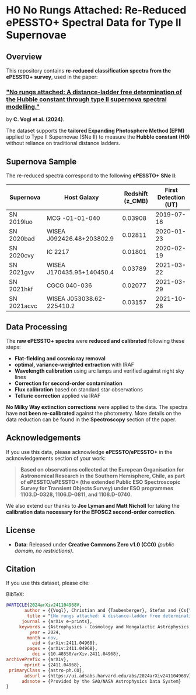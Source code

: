 # **H0 No Rungs Attached: Re-Reduced ePESSTO+ Spectral Data for Type II Supernovae**  

## **Overview**  
This repository contains **re-reduced classification spectra from the ePESSTO+ survey**, used in the paper:  

### **["No rungs attached: A distance-ladder free determination of the Hubble constant through type II supernova spectral modelling."](https://ui.adsabs.harvard.edu/abs/2024arXiv241104968V/abstract)**
by **C. Vogl et al. (2024)**.  

The dataset supports the **tailored Expanding Photosphere Method (EPM)** applied to Type II Supernovae (SNe II) to measure the **Hubble constant (H0)** without reliance on traditional distance ladders.  

## **Supernova Sample**  
The re-reduced spectra correspond to the following **ePESSTO+ SNe II**:  

| **Supernova** | **Host Galaxy** | **Redshift (z_CMB)** | **First Detection (UT)** |
|--------------|---------------|-------------------|------------------|
| SN 2019luo  | MCG -01-01-040 | 0.03908          | 2019-07-16      |
| SN 2020bad  | WISEA J092426.48+203802.9 | 0.02811 | 2020-01-23 |
| SN 2020cvy  | IC 2217        | 0.01801          | 2020-02-19      |
| SN 2021gvv  | WISEA J170435.95+140450.4 | 0.03789 | 2021-03-22 |
| SN 2021hkf  | CGCG 040-036   | 0.02077          | 2021-03-29      |
| SN 2021acvc | WISEA J053038.62-225410.2 | 0.03157 | 2021-10-28 |

## **Data Processing**  
The **raw ePESSTO+ spectra** were **reduced and calibrated** following these steps:  
- **Flat-fielding and cosmic ray removal**
- **optimal, variance-weighted extraction** with IRAF
- **Wavelength calibration** using arc lamps and verified against night sky lines  
- **Correction for second-order contamination**  
- **Flux calibration** based on standard star observations  
- **Telluric correction** applied via IRAF  

**No Milky Way extinction corrections** were applied to the data.
The spectra have **not been re-calibrated** against the photometry.
More details on the data reduction can be found in the **Spectroscopy** section of the paper.

## **Acknowledgements**  
If you use this data, please acknowledge **ePESSTO/ePESSTO+** in the acknowledgements section of your work:  

> **Based on observations collected at the European Organisation for Astronomical Research in the Southern Hemisphere, Chile, as part of ePESSTO/ePESSTO+ (the extended Public ESO Spectroscopic Survey for Transient Objects Survey) under ESO programmes 1103.D-0328, 1106.D-0811, and 1108.D-0740.**  

We also extend our thanks to **Joe Lyman and Matt Nicholl** for taking the **calibration data necessary for the EFOSC2 second-order correction**.  

## **License**  
- **Data**: Released under **Creative Commons Zero v1.0 (CC0)** *(public domain, no restrictions)*.    

## **Citation**  
If you use this dataset, please cite:

BibTeX:  
```bibtex
@ARTICLE{2024arXiv241104968V,
       author = {{Vogl}, Christian and {Taubenberger}, Stefan and {Cs{\"o}rnyei}, G{\'e}za and {Leibundgut}, Bruno and {Kerzendorf}, Wolfgang E. and {Sim}, Stuart A. and {Blondin}, St{\'e}phane and {Fl{\"o}rs}, Andreas and {Holas}, Alexander and {Shields}, Joshua V. and {Spyromilio}, Jason and {Suyu}, Sherry H. and {Hillebrandt}, Wolfgang},
        title = "{No rungs attached: A distance-ladder free determination of the Hubble constant through type II supernova spectral modelling}",
      journal = {arXiv e-prints},
     keywords = {Astrophysics - Cosmology and Nongalactic Astrophysics, Astrophysics - High Energy Astrophysical Phenomena, Astrophysics - Solar and Stellar Astrophysics},
         year = 2024,
        month = nov,
          eid = {arXiv:2411.04968},
        pages = {arXiv:2411.04968},
          doi = {10.48550/arXiv.2411.04968},
archivePrefix = {arXiv},
       eprint = {2411.04968},
 primaryClass = {astro-ph.CO},
       adsurl = {https://ui.adsabs.harvard.edu/abs/2024arXiv241104968V},
      adsnote = {Provided by the SAO/NASA Astrophysics Data System}
}
```
